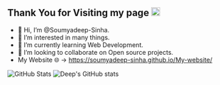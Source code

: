 ## Thank You for Visiting my page <img src="https://user-images.githubusercontent.com/91267634/210251012-b05b34fd-702b-4e00-8868-b04be782f1d6.gif" width="20px" height="20px" />

- 👋 Hi, I’m @Soumyadeep-Sinha.
- 👀 I’m interested in many things.
- 🌱 I’m currently learning Web Development.
- 💞️ I’m looking to collaborate on Open source projects.
- My Website 🌐 -> https://soumyadeep-sinha.github.io/My-website/  

<!---
Soumyadeep-Sinha/Soumyadeep-Sinha is a ✨ special ✨ repository because its `README.md` (this file) appears on your GitHub profile.
You can click the Preview link to take a look at your changes.
--->

![GitHub Stats](https://github-readme-stats.vercel.app/api?username=Soumyadeep-Sinha&theme=radical)
![Deep's GitHub stats](https://github-readme-stats.vercel.app/api?username=Soumyadeep-Sinha&show_icons=true&theme=radical)
